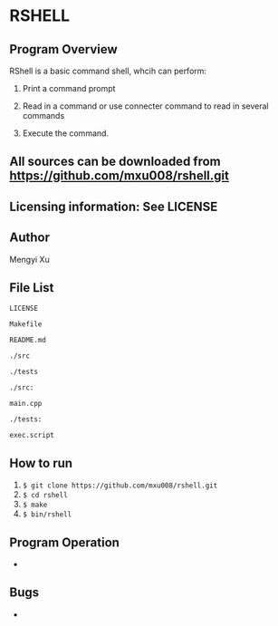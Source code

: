RSHELL
==========

Program Overview
---------
RShell is a basic command shell, whcih can perform:

1. Print a command prompt

2. Read in a command or use connecter command to read in several commands

3. Execute the command.

All sources can be downloaded from https://github.com/mxu008/rshell.git
---

Licensing information: See LICENSE
---

Author 
----------
Mengyi Xu

File List
----------
```
LICENSE

Makefile

README.md

./src

./tests
```
```
./src:

main.cpp
```
```
./tests:

exec.script
```

How to run 
----------

1. ```$ git clone https://github.com/mxu008/rshell.git``` 
2. ```$ cd rshell```
3. ```$ make```
4. ```$ bin/rshell```

Program Operation
---------
* 

Bugs
---------
* 
